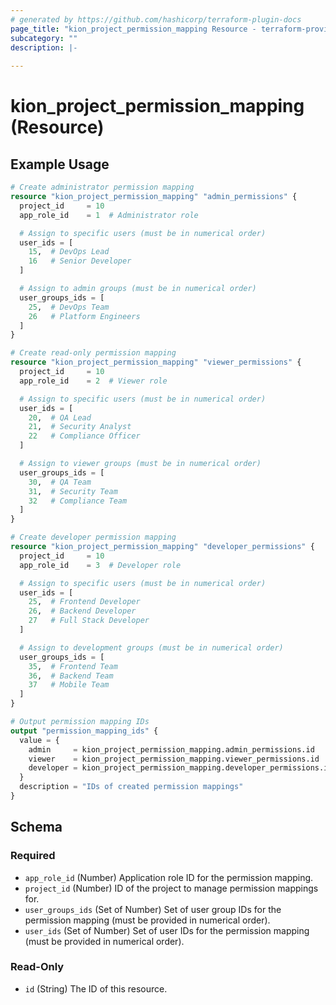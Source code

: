 ```yaml
---
# generated by https://github.com/hashicorp/terraform-plugin-docs
page_title: "kion_project_permission_mapping Resource - terraform-provider-kion"
subcategory: ""
description: |-
  
---
```


# kion_project_permission_mapping (Resource)



## Example Usage

```terraform
# Create administrator permission mapping
resource "kion_project_permission_mapping" "admin_permissions" {
  project_id     = 10
  app_role_id    = 1  # Administrator role

  # Assign to specific users (must be in numerical order)
  user_ids = [
    15,  # DevOps Lead
    16   # Senior Developer
  ]

  # Assign to admin groups (must be in numerical order)
  user_groups_ids = [
    25,  # DevOps Team
    26   # Platform Engineers
  ]
}

# Create read-only permission mapping
resource "kion_project_permission_mapping" "viewer_permissions" {
  project_id     = 10
  app_role_id    = 2  # Viewer role

  # Assign to specific users (must be in numerical order)
  user_ids = [
    20,  # QA Lead
    21,  # Security Analyst
    22   # Compliance Officer
  ]

  # Assign to viewer groups (must be in numerical order)
  user_groups_ids = [
    30,  # QA Team
    31,  # Security Team
    32   # Compliance Team
  ]
}

# Create developer permission mapping
resource "kion_project_permission_mapping" "developer_permissions" {
  project_id     = 10
  app_role_id    = 3  # Developer role

  # Assign to specific users (must be in numerical order)
  user_ids = [
    25,  # Frontend Developer
    26,  # Backend Developer
    27   # Full Stack Developer
  ]

  # Assign to development groups (must be in numerical order)
  user_groups_ids = [
    35,  # Frontend Team
    36,  # Backend Team
    37   # Mobile Team
  ]
}

# Output permission mapping IDs
output "permission_mapping_ids" {
  value = {
    admin     = kion_project_permission_mapping.admin_permissions.id
    viewer    = kion_project_permission_mapping.viewer_permissions.id
    developer = kion_project_permission_mapping.developer_permissions.id
  }
  description = "IDs of created permission mappings"
}
```

<!-- schema generated by tfplugindocs -->
## Schema

### Required

- `app_role_id` (Number) Application role ID for the permission mapping.
- `project_id` (Number) ID of the project to manage permission mappings for.
- `user_groups_ids` (Set of Number) Set of user group IDs for the permission mapping (must be provided in numerical order).
- `user_ids` (Set of Number) Set of user IDs for the permission mapping (must be provided in numerical order).

### Read-Only

- `id` (String) The ID of this resource.
